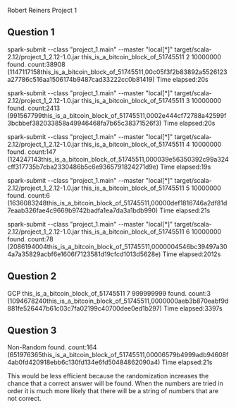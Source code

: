 Robert Reiners
Project 1

<h2>Question 1</h2>
spark-submit --class "project_1.main" --master "local[*]" target/scala-2.12/project_1_2.12-1.0.jar this_is_a_bitcoin_block_of_51745511 2 10000000
	found. count:38908
	(1147117158this_is_a_bitcoin_block_of_51745511,00c05f3f2b83892a5526123a27786c516aa1506174b9487cad33222cc0b81419)
	Time elapsed:20s

spark-submit --class "project_1.main" --master "local[*]" target/scala-2.12/project_1_2.12-1.0.jar this_is_a_bitcoin_block_of_51745511 3 10000000
	found. count:2413
	(991567799this_is_a_bitcoin_block_of_51745511,0002e444cf72788a42599f3bcbbef382033858a49946468fa7b65c38371526f3)
	Time elapsed:20s

spark-submit --class "project_1.main" --master "local[*]" target/scala-2.12/project_1_2.12-1.0.jar this_is_a_bitcoin_block_of_51745511 4 10000000
	found. count:147
	(124247143this_is_a_bitcoin_block_of_51745511,000039e56350392c99a324cff317735b7cba2330486b5c6e9365791824271d9e)
	Time elapsed:19s

spark-submit --class "project_1.main" --master "local[*]" target/scala-2.12/project_1_2.12-1.0.jar this_is_a_bitcoin_block_of_51745511 5 10000000
	found. count:6
	(1636083248this_is_a_bitcoin_block_of_51745511,00000def1816746a2df81d7eaab326fae4c9669b9742badfa1ea7da3a1bdb990)
	Time elapsed:21s

spark-submit --class "project_1.main" --master "local[*]" target/scala-2.12/project_1_2.12-1.0.jar this_is_a_bitcoin_block_of_51745511 6 10000000
	found. count:78
	(2086194004this_is_a_bitcoin_block_of_51745511,0000004546bc39497a304a7a35829acbf6e1606f7123581d19cfcd1013d5628e)
	Time elapsed:2012s

<h2>Question 2</h2>
GCP
this_is_a_bitcoin_block_of_51745511
7
999999999
	found. count:3
	(1094678240this_is_a_bitcoin_block_of_51745511,0000000aeb3b870eabf9d881fe526447b61c03c7fa02199c40700dee0ed1b297)
	Time elapsed:3397s

<h2>Question 3</h2>
Non-Random
	found. count:164
	(651976365this_is_a_bitcoin_block_of_51745511,00006579b4999adb94608f4ab0fd420918ebb6c130fd134e6fd50484862090a4)
	Time elapsed:21s

This would be less efficient because the randomization increases the chance that a correct answer will be found. When the numbers are tried in order it is much more likely that there will be a string of numbers that are not correct.